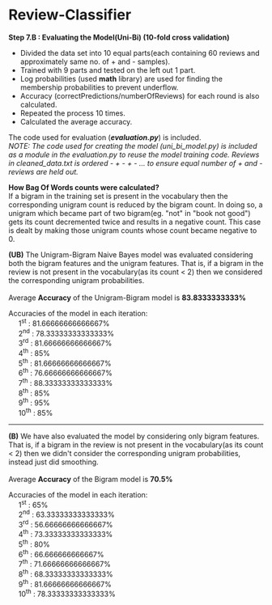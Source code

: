 # Review-Classifier
<b>Step 7.B : Evaluating the Model(Uni-Bi) (10-fold cross validation)</b>
<ul>
<li>Divided the data set into 10 equal parts(each containing 60 reviews and approximately same no. of + and - samples).</li>
<li>Trained with 9 parts and tested on the left out 1 part.</li>
<li>Log probabilities (used <b>math</b> library) are used for finding the membership probabilities to prevent underflow.</li>
<li>Accuracy (correctPredictions/numberOfReviews) for each round is also calculated.</li>
<li>Repeated the process 10 times.</li>
<li>Calculated the average accuracy.</li>
</ul>
The code used for evaluation (<b><i>evaluation.py</i></b>) is included.<br/>
<i>NOTE: The code used for creating the model (uni_bi_model.py) is included as a module in the evaluation.py to reuse the model training code. Reviews in cleaned_data.txt is ordered - + - + - ... to ensure equal number of + and - reviews are held out. </i><br/>

<b>How Bag Of Words counts were calculated?</b><br/>
If a bigram in the training set is present in the vocabulary then the corresponding unigram count is reduced by the bigram count. In doing so, a unigram which became part of two bigram(eg. "not" in "book not good") gets its count decremented twice and results in a negative count. This case is dealt by making those unigram counts whose count became negative to 0.

<b>(UB)</b> The Unigram-Bigram Naive Bayes model was evaluated considering both the bigram features and the unigram features. That is, if a bigram in the review is not present in the vocabulary(as its count &lt; 2) then we considered the corresponding unigram probabilities.<br><br/>
Average <b>Accuracy</b> of the Unigram-Bigram model is <b>83.8333333333%</b><br/>
<p>Accuracies of the model in each iteration:<br/>
&nbsp;&nbsp;&nbsp;&nbsp;	1<sup>st</sup> : 81.66666666666667%<br/>
&nbsp;&nbsp;&nbsp;&nbsp;	2<sup>nd</sup> : 78.33333333333333%<br/>
&nbsp;&nbsp;&nbsp;&nbsp;	3<sup>rd</sup> : 81.66666666666667%<br/>
&nbsp;&nbsp;&nbsp;&nbsp;	4<sup>th</sup> : 85%<br/>
&nbsp;&nbsp;&nbsp;&nbsp;	5<sup>th</sup> : 81.66666666666667%<br/>
&nbsp;&nbsp;&nbsp;&nbsp;	6<sup>th</sup> : 76.66666666666667%<br/>
&nbsp;&nbsp;&nbsp;&nbsp;	7<sup>th</sup> : 88.33333333333333%<br/>
&nbsp;&nbsp;&nbsp;&nbsp;	8<sup>th</sup> : 85%<br/>
&nbsp;&nbsp;&nbsp;&nbsp;	9<sup>th</sup> : 95%<br/>
&nbsp;&nbsp;&nbsp;&nbsp;	10<sup>th</sup> : 85%

<hr>
<b>(B)</b> We have also evaluated the model by considering only bigram features. That is, if a bigram in the review is not present in the vocabulary(as its count &lt; 2) then we didn't consider the corresponding unigram probabilities, instead just did smoothing.<br/><br/> 
Average <b>Accuracy</b> of the Bigram model is <b>70.5%</b><br/>
<p>Accuracies of the model in each iteration:<br/>
&nbsp;&nbsp;&nbsp;&nbsp;	1<sup>st</sup> : 65%<br/>
&nbsp;&nbsp;&nbsp;&nbsp;	2<sup>nd</sup> : 63.33333333333333%<br/>
&nbsp;&nbsp;&nbsp;&nbsp;	3<sup>rd</sup> : 56.66666666666667%<br/>
&nbsp;&nbsp;&nbsp;&nbsp;	4<sup>th</sup> : 73.33333333333333%<br/>
&nbsp;&nbsp;&nbsp;&nbsp;	5<sup>th</sup> : 80%<br/>
&nbsp;&nbsp;&nbsp;&nbsp;	6<sup>th</sup> : 66.666666666667%<br/>
&nbsp;&nbsp;&nbsp;&nbsp;	7<sup>th</sup> : 71.66666666666667%<br/>
&nbsp;&nbsp;&nbsp;&nbsp;	8<sup>th</sup> : 68.33333333333333%<br/>
&nbsp;&nbsp;&nbsp;&nbsp;	9<sup>th</sup> : 81.66666666666667%<br/>
&nbsp;&nbsp;&nbsp;&nbsp;	10<sup>th</sup> : 78.33333333333333%

